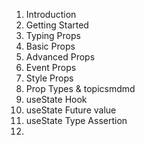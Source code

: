 1. Introduction
2. Getting Started
3. Typing Props
4. Basic Props
5. Advanced Props
6. Event Props
7. Style Props
8. Prop Types & topicsmdmd
9. useState Hook
10. useState Future value
11. useState Type Assertion
12. 